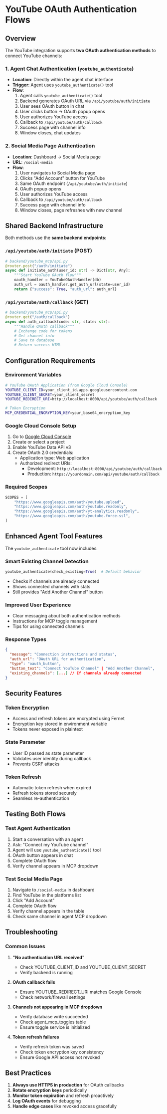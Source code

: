 # YouTube OAuth Authentication Flows

## Overview
The YouTube integration supports **two OAuth authentication methods** to connect YouTube channels:

### 1. Agent Chat Authentication (`youtube_authenticate`)
- **Location**: Directly within the agent chat interface
- **Trigger**: Agent uses `youtube_authenticate()` tool
- **Flow**:
  1. Agent calls `youtube_authenticate()` tool
  2. Backend generates OAuth URL via `/api/youtube/auth/initiate`
  3. User sees OAuth button in chat
  4. User clicks button → OAuth popup opens
  5. User authorizes YouTube access
  6. Callback to `/api/youtube/auth/callback`
  7. Success page with channel info
  8. Window closes, chat updates

### 2. Social Media Page Authentication
- **Location**: Dashboard → Social Media page
- **URL**: `/social-media`
- **Flow**:
  1. User navigates to Social Media page
  2. Clicks "Add Account" button for YouTube
  3. Same OAuth endpoint (`/api/youtube/auth/initiate`)
  4. OAuth popup opens
  5. User authorizes YouTube access
  6. Callback to `/api/youtube/auth/callback`
  7. Success page with channel info
  8. Window closes, page refreshes with new channel

## Shared Backend Infrastructure

Both methods use the **same backend endpoints**:

### `/api/youtube/auth/initiate` (POST)
```python
# backend/youtube_mcp/api.py
@router.post("/auth/initiate")
async def initiate_auth(user_id: str) -> Dict[str, Any]:
    """Start YouTube OAuth flow"""
    oauth_handler = YouTubeOAuthHandler(db)
    auth_url = oauth_handler.get_auth_url(state=user_id)
    return {"success": True, "auth_url": auth_url}
```

### `/api/youtube/auth/callback` (GET)
```python
# backend/youtube_mcp/api.py
@router.get("/auth/callback")
async def auth_callback(code: str, state: str):
    """Handle OAuth callback"""
    # Exchange code for tokens
    # Get channel info
    # Save to database
    # Return success HTML
```

## Configuration Requirements

### Environment Variables
```bash
# YouTube OAuth Application (from Google Cloud Console)
YOUTUBE_CLIENT_ID=your_client_id.apps.googleusercontent.com
YOUTUBE_CLIENT_SECRET=your_client_secret
YOUTUBE_REDIRECT_URI=http://localhost:8000/api/youtube/auth/callback

# Token Encryption
MCP_CREDENTIAL_ENCRYPTION_KEY=your_base64_encryption_key
```

### Google Cloud Console Setup
1. Go to [Google Cloud Console](https://console.cloud.google.com/)
2. Create or select a project
3. Enable YouTube Data API v3
4. Create OAuth 2.0 credentials:
   - Application type: Web application
   - Authorized redirect URIs:
     - Development: `http://localhost:8000/api/youtube/auth/callback`
     - Production: `https://yourdomain.com/api/youtube/auth/callback`

### Required Scopes
```python
SCOPES = [
    "https://www.googleapis.com/auth/youtube.upload",
    "https://www.googleapis.com/auth/youtube.readonly",
    "https://www.googleapis.com/auth/yt-analytics.readonly",
    "https://www.googleapis.com/auth/youtube.force-ssl",
]
```

## Enhanced Agent Tool Features

The `youtube_authenticate` tool now includes:

### Smart Existing Channel Detection
```python
youtube_authenticate(check_existing=True)  # Default behavior
```
- Checks if channels are already connected
- Shows connected channels with stats
- Still provides "Add Another Channel" button

### Improved User Experience
- Clear messaging about both authentication methods
- Instructions for MCP toggle management
- Tips for using connected channels

### Response Types
```json
{
  "message": "Connection instructions and status",
  "auth_url": "OAuth URL for authentication",
  "type": "oauth_button",
  "button_text": "Connect YouTube Channel" | "Add Another Channel",
  "existing_channels": [...] // If channels already connected
}
```

## Security Features

### Token Encryption
- Access and refresh tokens are encrypted using Fernet
- Encryption key stored in environment variable
- Tokens never exposed in plaintext

### State Parameter
- User ID passed as state parameter
- Validates user identity during callback
- Prevents CSRF attacks

### Token Refresh
- Automatic token refresh when expired
- Refresh tokens stored securely
- Seamless re-authentication

## Testing Both Flows

### Test Agent Authentication
1. Start a conversation with an agent
2. Ask: "Connect my YouTube channel"
3. Agent will use `youtube_authenticate()` tool
4. OAuth button appears in chat
5. Complete OAuth flow
6. Verify channel appears in MCP dropdown

### Test Social Media Page
1. Navigate to `/social-media` in dashboard
2. Find YouTube in the platforms list
3. Click "Add Account"
4. Complete OAuth flow
5. Verify channel appears in the table
6. Check same channel in agent MCP dropdown

## Troubleshooting

### Common Issues

1. **"No authentication URL received"**
   - Check YOUTUBE_CLIENT_ID and YOUTUBE_CLIENT_SECRET
   - Verify backend is running

2. **OAuth callback fails**
   - Ensure YOUTUBE_REDIRECT_URI matches Google Console
   - Check network/firewall settings

3. **Channels not appearing in MCP dropdown**
   - Verify database write succeeded
   - Check agent_mcp_toggles table
   - Ensure toggle service is initialized

4. **Token refresh failures**
   - Verify refresh token was saved
   - Check token encryption key consistency
   - Ensure Google API access not revoked

## Best Practices

1. **Always use HTTPS in production** for OAuth callbacks
2. **Rotate encryption keys** periodically
3. **Monitor token expiration** and refresh proactively
4. **Log OAuth events** for debugging
5. **Handle edge cases** like revoked access gracefully